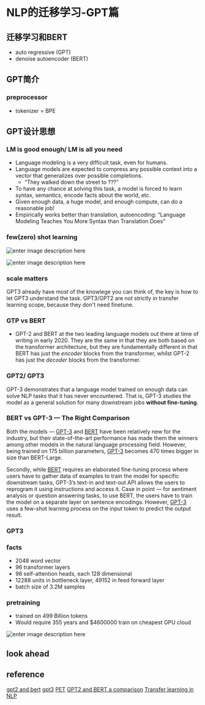 # NLP的迁移学习-GPT篇

## 迁移学习和BERT
- auto regressive (GPT)
- denoise autoencoder (BERT)

## GPT简介


### preprocessor 
- tokenizer = BPE
## GPT设计思想
### LM is good enough/ LM is all you need
-   Language modeling is a very difficult task, even for humans.
-   Language models are expected to compress any possible context into a vector that generalizes over possible completions.
	 -   “They walked down the street to ???”
 -   To have any chance at solving this task, a model is forced to learn syntax, semantics, encode facts about the world, etc.
-   Given enough data, a huge model, and enough compute, can do a reasonable job!
-   Empirically works better than translation, autoencoding: “Language Modeling Teaches You More Syntax than Translation Does”

### few(zero) shot learning
![enter image description here](https://miro.medium.com/max/625/1*q-P5aQ7A6VlsfroP3ckg8A.jpeg)

![enter image description here](https://miro.medium.com/max/448/1*2dX-PZSNdmj0KOa-NmjrEA.jpeg)
### scale matters
GPT3 already have most of the knowlege you can think of, the key is how to let GPT3 understand the task.
GPT3/GPT2 are not strictly in transfer learning scope, because they don't need finetune.

### GTP vs BERT
-   GPT-2 and BERT at the two leading language models out there at time of writing in early 2020. They are the same in that they are both based on the transformer architecture, but they are fundamentally different in that BERT has just the  _encoder_  blocks from the transformer, whilst GPT-2 has just the  _decoder_  blocks from the transformer.

### GPT2/ GPT3
GPT-3 demonstrates that a language model trained on enough data can solve NLP tasks that it has never encountered. That is, GPT-3 studies the model as a general solution for many downstream jobs  **without fine-tuning**.

### **BERT vs GPT-3 — The Right Comparison**
Both the models —  [GPT-3](https://analyticsindiamag.com/how-openais-gpt-3-can-be-alarming-for-the-society/)  and  [BERT](https://analyticsindiamag.com/bert-classifier-with-tensorflow-2-0/)  have been relatively new for the industry, but their state-of-the-art performance has made them the winners among other models in the natural language processing field. However, being trained on 175 billion parameters,  [GPT-3](https://analyticsindiamag.com/5-jobs-that-gpt-3-might-challenge/)  becomes 470 times bigger in size than BERT-Large.

Secondly, while  [BERT](https://analyticsindiamag.com/step-by-step-guide-to-implement-multi-class-classification-with-bert-tensorflow/)  requires an elaborated fine-tuning process where users have to gather data of examples to train the model for specific downstream tasks, GPT-3’s text-in and text-out API allows the users to reprogram it using instructions and access it. Case in point — for sentiment analysis or question answering tasks, to use BERT, the users have to train the model on a separate layer on sentence encodings. However,  [GPT-3](https://analyticsindiamag.com/gpt-3-has-weaknesses-and-makes-silly-mistakes-sam-altman-openai/)  uses a few-shot learning process on the input token to predict the output result.

### GPT3
### facts
- 2048 word vector
- 96 transformer layers
- 96 self-attention heads, each 128 dimensional
- 12288 units in bottleneck layer, 49152 in feed forward layer
- batch size of 3.2M samples

### pretraining
- trained on 499 Billion tokens
- Would require 355 years and $4600000 train on cheapest GPU cloud

![enter image description here](https://miro.medium.com/max/4344/1*l8h-W_Y3atnWUVYyQL06jQ.png)

## look ahead



## reference
[gpt2 and bert](https://www.kaggle.com/residentmario/notes-on-gpt-2-and-bert-models)
[gpt3](https://medium.com/analytics-vidhya/openai-gpt-3-language-models-are-few-shot-learners-82531b3d3122)
[PET](https://analyticsindiamag.com/can-this-tiny-language-model-defeat-gigantic-gpt3/)
[GPT2 and BERT a comparison](https://judithvanstegeren.com/blog/2020/GPT2-and-BERT-a-comparison.html)
[Transfer learning in NLP](https://docs.google.com/presentation/d/1fIhGikFPnb7G5kr58OvYC3GN4io7MznnM0aAgadvJfc/edit#slide=id.g5888218f39_1_161)
<!--stackedit_data:
eyJoaXN0b3J5IjpbLTQ1MjY3MjE4MiwtMTc0MjIwNzk4NSwxMj
AwMzI5MjI5LC05OTY3NzQ2NTYsOTg0MzQ0NDk3LC0xNTYwNTgx
ODU4LDExNDIyNzEwMTcsLTMyNzU2NTMwNSwtMTEyNDk5ODIyMi
wyMDYwMjk1MTk1LDQ3MDEwMzYyOSwtNjYyODU0NTM5LDE5NTY0
NzgzOTcsLTIzNDQ0OTI0MywtODMxOTQ4NzcyLDc5NzEzNjE0NC
wtMTYwMzA2Nzk1MV19
-->